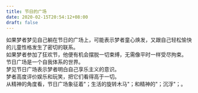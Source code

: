 ```yaml
---
title: 节日的广场
date: 2020-02-15T20:54:12+08:00
draft: false
---
```


如果梦者梦见自己躺在节日的广场上，可能表示梦者童心焕发，又跟自己轻松愉快的儿童性格发生了密切的联系。<br>
如果梦者参加了狂欢节，他便有机会摆脱一切束缚，无需像平时一样受尽拘束。<br>
节日广场是一个自我体系的世界。<br>
梦见节日广场表示梦者明白自己享乐主义的意识。<br>
梦者高度评价娱乐和玩笑，把它们看得高于一切。<br>
从精神的角度看，节日广场象征着"；生活的旋转木马"；和精神的"；沉浮"；。<br>

